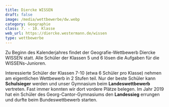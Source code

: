 ```yaml
---
title: Diercke WISSEN
draft: false
image: /media/wettbewerbe/dw.webp
category: Geographie
class: 7. - 10. Klasse
web_url: https://diercke.westermann.de/wissen
type: wettbewerbe
---
```

Zu Beginn des Kalenderjahres findet der Geografie-Wettbewerb Diercke WISSEN statt. Alle Schüler der Klassen 5 und 6 lösen die Aufgaben für die WISSENs-Junioren.

Interessierte Schüler der Klassen 7-10 (etwa 6 Schüler pro Klasse) nehmen am eigentlichen Wettbewerb in 2 Stufen teil. Nur der beste Schüler kann **Schulsieger** werden und unser Gymnasium beim **Landeswettbewerb** vertreten. Fast immer konnten wir dort vordere Plätze belegen. Im Jahr 2019 hat ein Schüler des Georg-Cantor-Gymnasiums den **Landessieg** errungen und durfte beim Bundeswettbewerb starten.
